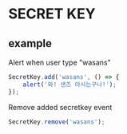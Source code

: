 # SECRET KEY
## example
Alert when user type "wasans"
```js
SecretKey.add('wasans', () => {
    alert('와! 샌즈 아시는구나!');
});
```

Remove added secretkey event
```js
SecretKey.remove('wasans');
```